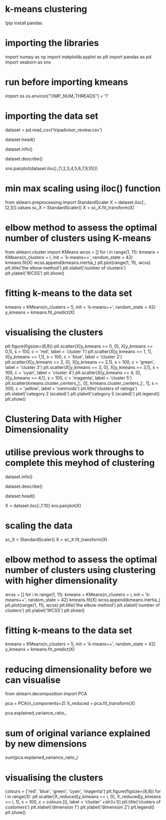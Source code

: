 # k-means clustering
!pip install pandas

# importing the libraries  
import numpy as np
import matplotlib.pyplot as plt 
import pandas as pd
import seaborn as sns 
# run before importing kmeans
import os
os.environ["OMP_NUM_THREADS"] = '1'

# importing the data set 
dataset = pd.read_csv('tripadvisor_review.csv')

dataset.head()

dataset.info()

dataset.describe()

sns.pairplot(dataset.iloc[:,[1,2,3,4,5,6,7,9,10]])


# min max scaling using iloc() function
from sklearn.preprocessing import StandardScaler
X = dataset.iloc[:, [2,5]].values
sc_X = StandardScaler()
X = sc_X.fit_transform(X)

# elbow method to assess the optimal number of clusters using K-means
from sklearn.cluster import KMeans
wcss = []
for i in range(1, 11):
    kmeans = KMeans(n_clusters = i, init = 'k-means++', random_state = 42)
    kmeans.fit(X)
    wcss.append(kmeans.inertia_)
plt.plot(range(1, 11), wcss)
plt.title('the elbow method')
plt.xlabel('number of clusters')
plt.ylabel('WCSS')
plt.show()


# fitting k-means to the data set
kmeans = KMeans(n_clusters = 5, init = 'k-means++', random_state = 42)
y_kmeans = kmeans.fit_predict(X)

# visualising the clusters
plt.figure(figsize=(8,8))
plt.scatter(X[y_kmeans == 0, 0], X[y_kmeans == 0,1], s = 100, c = 'red', label = 'cluster 1')
plt.scatter(X[y_kmeans == 1, 1], X[y_kmeans == 1,1], s = 100, c = 'blue', label = 'cluster 2')
plt.scatter(X[y_kmeans == 2, 0], X[y_kmeans == 2,1], s = 100, c = 'green', label = 'cluster 3')
plt.scatter(X[y_kmeans == 3, 0], X[y_kmeans == 3,1], s = 100, c = 'cyan', label = 'cluster 4')
plt.scatter(X[y_kmeans == 4, 0], X[y_kmeans == 4,1], s = 100, c = 'magenta', label = 'cluster 5')
plt.scatter(kmeans.cluster_centers_[:, 0], kmeans.cluster_centers_[:, 1], s = 300, c = 'yellow', label = 'centroids')
plt.title('clusters of ratings')
plt.xlabel('category 2 (scaled)')
plt.ylabel('category 5 (scaled)')
plt.legend()
plt.show()

# Clustering Data with Higher Dimensionality
# utilise previous work throughs to complete this meyhod of clustering
dataset.info()

dataset.describe()

dataset.head()

X = dataset.iloc[:,1:10]
sns.pairplot(X)


# scaling the data 
sc_X = StandardScaler()
X = sc_X.fit_transform(X)

# elbow method to assess the optimal number of clusters using clustering with higher dimensionality
wcss = []
for i in range(1, 11):
    kmeans = KMeans(n_clusters = i, init = 'k-means++', random_state = 42)
    kmeans.fit(X)
    wcss.append(kmeans.inertia_)
plt.plot(range(1, 11), wcss)
plt.title('the elbow method')
plt.xlabel('number of clusters')
plt.ylabel('WCSS')
plt.show()


# fitting k-means to the data set
kmeans = KMeans(n_clusters = 5, init = 'k-means++', random_state = 42)
y_kmeans = kmeans.fit_predict(X)

# reducing dimensionality before we can visualise

from sklearn.decomposition import PCA

pca = PCA(n_components=2)
X_reduced = pca.fit_transform(X)

pca.explained_variance_ratio_

# sum of original variance explained by new dimensions

sum(pca.explained_variance_ratio_)

# visualising the clusters
colours = ['red', 'blue', 'green', 'cyan', 'magenta']
plt.figure(figsize=(8,8))
for i in range(3):
    plt.scatter(X_reduced[y_kmeans == i, 0], X_reduced[y_kmeans == i, 1],
           s = 100, c = colours [i], label = 'cluster' +str(i+1))
plt.title('clusters of customers')
plt.xlabel('dimension 1')
plt.ylabel('dimension 2')
plt.legend()
plt.show()
